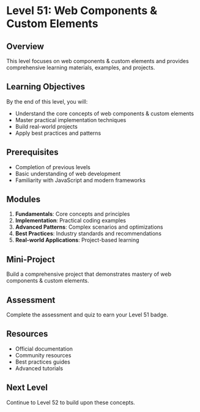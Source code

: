 # Level 51: Web Components & Custom Elements

## Overview
This level focuses on web components & custom elements and provides comprehensive learning materials, examples, and projects.

## Learning Objectives
By the end of this level, you will:
- Understand the core concepts of web components & custom elements
- Master practical implementation techniques
- Build real-world projects
- Apply best practices and patterns

## Prerequisites
- Completion of previous levels
- Basic understanding of web development
- Familiarity with JavaScript and modern frameworks

## Modules
1. **Fundamentals**: Core concepts and principles
2. **Implementation**: Practical coding examples
3. **Advanced Patterns**: Complex scenarios and optimizations
4. **Best Practices**: Industry standards and recommendations
5. **Real-world Applications**: Project-based learning

## Mini-Project
Build a comprehensive project that demonstrates mastery of web components & custom elements.

## Assessment
Complete the assessment and quiz to earn your Level 51 badge.

## Resources
- Official documentation
- Community resources
- Best practices guides
- Advanced tutorials

## Next Level
Continue to Level 52 to build upon these concepts.
